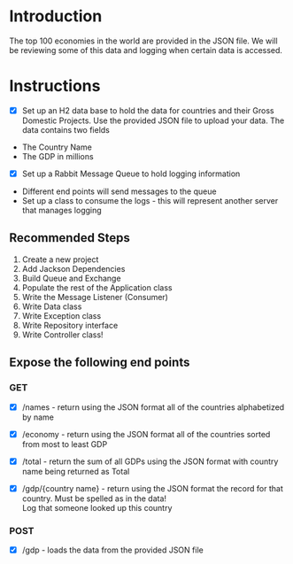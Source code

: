 # Introduction

The top 100 economies in the world are provided in the JSON file. We will be reviewing some of this data and logging when certain data is accessed.

# Instructions

- [x] Set up an H2 data base to hold the data for countries and their Gross Domestic Projects. Use the provided JSON file to upload your data. The data contains two fields
* The Country Name
* The GDP in millions

- [x] Set up a Rabbit Message Queue to hold logging information
* Different end points will send messages to the queue
* Set up a class to consume the logs - this will represent another server that manages logging

## Recommended Steps
1. Create a new project
2. Add Jackson Dependencies
3. Build Queue and Exchange
4. Populate the rest of the Application class
5. Write the Message Listener (Consumer)
6. Write Data class
7. Write Exception class
8. Write Repository interface
9. Write Controller class!

## Expose the following end points

### GET
- [x] /names - return using the JSON format all of the countries alphabetized by name

- [x] /economy - return using the JSON format all of the countries sorted from most to least GDP

- [x] /total - return the sum of all GDPs using the JSON format with country name being returned as Total

- [x] /gdp/{country name} - return using the JSON format the record for that country. Must be spelled as in the data!  
Log that someone looked up this country

### POST

- [x] /gdp - loads the data from the provided JSON file



